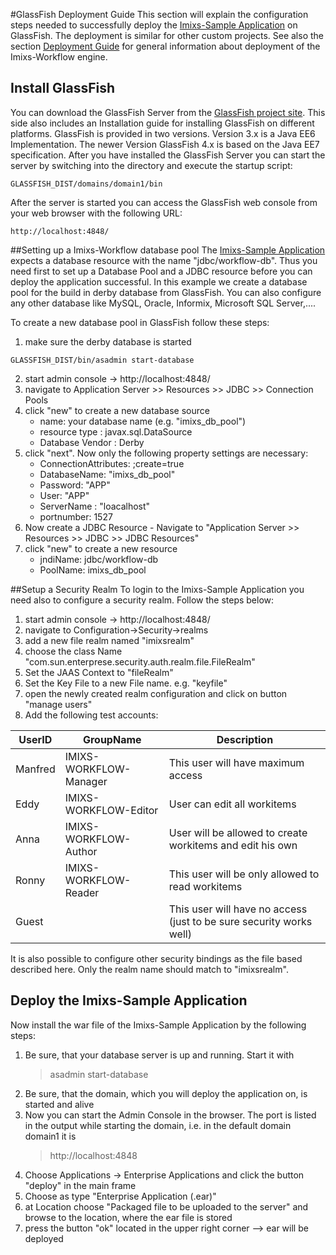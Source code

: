 #GlassFish Deployment Guide
This section will explain the configuration steps needed to successfully deploy the [Imixs-Sample Application](../sampleapplication.html) on GlassFish. The deployment is similar for other custom projects.  See also the section [Deployment Guide](./deployment_guide.html) for general information about deployment of the Imixs-Workflow engine.

## Install GlassFish
You can download the GlassFish Server from the [GlassFish project site](http://www.glassfish.org). This side also includes an Installation guide for installing GlassFish on different platforms. GlassFish is provided in two versions. Version 3.x is a Java EE6 Implementation. The newer Version GlassFish 4.x is  based on the Java EE7 specification. After you have installed the GlassFish Server you can start the server by switching into the directory and execute the startup script:
 
    GLASSFISH_DIST/domains/domain1/bin
 
After the server is started you can access the GlassFish web console from your web browser with the following URL:

    http://localhost:4848/
      
##Setting up a Imixs-Workflow database pool
The [Imixs-Sample Application](../sampleapplication.html) expects a database resource with the name "jdbc/workflow-db". Thus you need first to set up a Database Pool and a JDBC resource before you can deploy the application successful. In this example we create a database pool for the build in derby database from GlassFish.  You can also configure any other database like MySQL, Oracle, Informix, Microsoft SQL Server,....

To create a new database pool in GlassFish follow these steps:

   1. make sure the derby database is started   
       
    GLASSFISH_DIST/bin/asadmin start-database

   2. start admin console -> http://localhost:4848/   
   3. navigate to   Application Server  >>  Resources  >>  JDBC  >>  Connection Pools
   4. click "new" to create a new database source
      * name: your database name (e.g. "imixs_db_pool")
      * resource type : javax.sql.DataSource
      * Database Vendor : Derby
   5. click "next". Now only the following property settings are necessary:
      * ConnectionAttributes: ;create=true
      * DatabaseName: "imixs_db_pool"
      * Password: "APP"
      * User: "APP"
      * ServerName : "loacalhost"
      * portnumber: 1527
   6. Now create a JDBC Resource - Navigate to "Application Server  >>  Resources  >>  JDBC  >>  JDBC Resources"
   7. click "new" to create a new resource
       - jndiName: jdbc/workflow-db
       - PoolName: imixs_db_pool 

##Setup a Security Realm
To login to the Imixs-Sample Application you need also to configure a security realm.  Follow the steps below:
 
   1. start admin console -> http://localhost:4848/   
   2. navigate to  Configuration->Security->realms
   3. add a new file realm named "imixsrealm"
   4. choose the class Name "com.sun.enterprese.security.auth.realm.file.FileRealm"
   5. Set the JAAS Context to "fileRealm"
   6. Set the Key File to a new File name. e.g. "keyfile"
   7. open the newly created realm configuration and click on button "manage users"
   8. Add the following test accounts:

| UserID       |GroupName                |Description                         | 
|--------------|-------------------------|------------------------------------|
|Manfred       |IMIXS-WORKFLOW-Manager   | This user will have maximum access |
|Eddy          |IMIXS-WORKFLOW-Editor    | User can edit all workitems         |
|Anna          |IMIXS-WORKFLOW-Author    | User will be allowed to create workitems and edit his own     |
|Ronny         |IMIXS-WORKFLOW-Reader    | This user will be only allowed to read workitems   |
|Guest         |                         | This user will have no access (just to be sure security works well) 
  
It is also possible to configure other security bindings as the file based described here.  Only the realm name should match to "imixsrealm". 

## Deploy the Imixs-Sample Application
Now install the war file of the Imixs-Sample Application by the following steps:

   1. Be sure, that your database server is up and running. Start it with
      >asadmin start-database
   2. Be sure, that the domain, which you will deploy the application on, is started and alive
   3. Now you can start the Admin Console in the browser. The port is listed in the output while starting the domain, i.e. in the default domain domain1 it is
      >http://localhost:4848
   4. Choose Applications -> Enterprise Applications and click the button "deploy" in the main frame
   5. Choose as type "Enterprise Application (.ear)"
   6. at Location choose "Packaged file to be uploaded to the server" and browse to the location, where the ear file is stored
   7. press the button "ok" located in the upper right corner --> ear will be deployed

 

